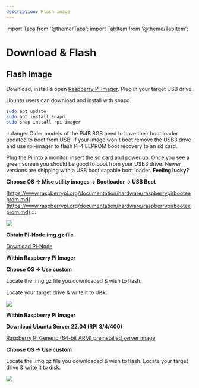 ```yaml
---
description: Flash image
---
```


import Tabs from '@theme/Tabs';
import TabItem from '@theme/TabItem';

# Download & Flash

## Flash Image

Download, install & open [Raspberry Pi Imager](https://github.com/raspberrypi/rpi-imager/releases/latest). Plug in your target USB drive.

Ubuntu users can download and install with snapd.

```bash title=">_ Terminal"
sudo apt update
sudo apt install snapd
sudo snap install rpi-imager
```

:::danger
Older models of the Pi4B 8GB need to have their boot loader updated to boot from USB. If your image won't boot remove the USB3 drive and use rpi-imager to flash Pi 4 EEPROM boot recovery to an sd card.

Plug the Pi into a monitor, insert the sd card and power up. Once you see a green screen you should be good to boot from your USB3 drive. Newer versions are shipping with a USB boot capable boot loader. **Feeling lucky?**

**Choose OS -> Misc utility images -> Bootloader -> USB Boot**

[https://www.raspberrypi.org/documentation/hardware/raspberrypi/booteeprom.md](https://www.raspberrypi.org/documentation/hardware/raspberrypi/booteeprom.md)
:::

![](/img/otgpoltut4.png)

<Tabs>
  <TabItem value="Pre configured Pi-Node.img.gz" label="Pre configured Pi-Node.img.gz" default>

**Obtain Pi-Node.img.gz file**

[Download Pi-Node](https://mainnet.adamantium.online/Pi-Node.img.gz)

**Within Raspberry Pi Imager**

**Choose OS -> Use custom**

Locate the .img.gz file you downloaded & wish to flash.

Locate your target drive & write it to disk.

![](/img/custom-os.png)
</TabItem>
<TabItem value="Fresh Ubuntu 22.04 LTS installation" label="Fresh Ubuntu 22.04 LTS installation">

**Within Raspberry Pi Imager**

**Download Ubuntu Server 22.04 (RPI 3/4/400)**

[Raspberry Pi Generic (64-bit ARM) preinstalled server image](https://cdimage.ubuntu.com/ubuntu-server/jammy/daily-preinstalled/current/jammy-preinstalled-server-arm64+raspi.img.xz)

**Choose OS -> Use custom**

Locate the .img.gz file you downloaded & wish to flash. Locate your target drive & write it to disk.

![](/img/custom-os.png)
</TabItem>
</Tabs>
